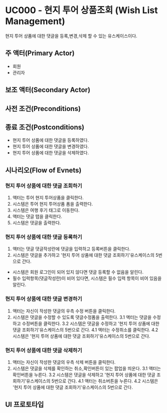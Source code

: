 # UC000 - 현지 투어 상품조회  (Wish List Management)

현지 투어 상품에 대한 댓글을 등록,변경,삭제 할 수 있는 유스케이스이다.
## 주 액터(Primary Actor)
- 회원
- 관리자
## 보조 액터(Secondary Actor)

## 사전 조건(Preconditions)
  
## 종료 조건(Postconditions)

- 현지 투어 상품에 대한 댓글을 등록하였다.
- 현지 투어 상품에 대한 댓글을 변경하였다.
- 현지 투어 상품에 대한 댓글을 삭제하였다.

## 시나리오(Flow of Evnets)

### 현지 투어 상품에 대한 댓글 조회하기

1. 액터는 투어 현지 투어상품을 클릭한다.
2. 시스템은 투어 현지 투어상품 폼을 출력한다.
3. 시스템은 여행 후기 태그로 이동한다.
4. 액터는 댓글 탭을 클릭한다.
5. 시스템은 댓글을 출력한다.

### 현지 투어 상품에 대한 댓글 등록하기

1. 액터는 댓글 댓글작성란에 댓글을 입력하고 등록버튼을 클릭한다.
2. 시스템은 댓글을 추가하고 '현지 투어 상품에 대한 댓글 조회하기'유스케이스의 5번으로 간다.
  - 시스템은 회원 로그인이 되어 있지 않다면 댓글 등록할 수 없음을 알린다.
  - 필수 입력항목(댓글작성란)이 비어 있다면,
    시스템은 필수 입력 항목이 비어 있음을 알린다.


### 현지 투어 상품에 대한 댓글 변경하기

1. 액터는 자신이 작성한 댓글의 우측 수정 버튼을 클릭한다.
2. 시스템은 댓글을 수정할 수 있도록 댓글수정폼을 출력한다.
3.1 액터는 댓글을 수정하고 수정버튼을 클릭한다.
3.2 시스템은 댓글을 수정하고 '현지 투어 상품에 대한 댓글 조회하기'유스케이스의 5번으로 간다.
4.1 액터는 수정취소를 클릭한다.
4.2 시스템은 '현지 투어 상품에 대한 댓글 조회하기'유스케이스의 5번으로 간다.


### 현지 투어 상품에 대한 댓글 삭제하기
1. 액터는 자신이 작성한 댓글의 우측 삭제 버튼을 클릭한다.
2. 시스템은 댓글을 삭제를 확인하는 취소,확인버튼이 있는 팝업을 띄운다.
3.1 액터는 확인버튼을 누른다.
3.2 시스템은 댓글을 삭제하고 '현지 투어 상품에 대한 댓글 조회하기'유스케이스의 5번으로 간다.
4.1 액터는 취소버튼을 누른다.
4.2 시스템은 '현지 투어 상품에 대한 댓글 조회하기'유스케이스의 5번으로 간다.

## UI 프로토타입

### 

### 